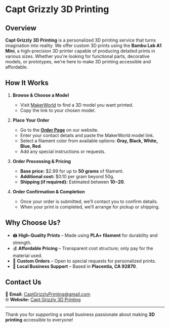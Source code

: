 # Capt Grizzly 3D Printing

## Overview

**Capt Grizzly 3D Printing** is a personalized 3D printing service that turns imagination into reality. We offer custom 3D prints using the **Bambu Lab A1 Mini**, a high-precision 3D printer capable of producing detailed prints in various sizes. Whether you're looking for functional parts, decorative models, or prototypes, we're here to make 3D printing accessible and affordable.

## How It Works

1. **Browse & Choose a Model**  
   - Visit [MakerWorld](https://makerworld.com/en/3d-models?devModelNames=N1&isPrintable=true) to find a 3D model you want printed.
   - Copy the link to your chosen model.

2. **Place Your Order**  
   - Go to the **[Order Page](orderPage.html)** on our website.
   - Enter your contact details and paste the MakerWorld model link.
   - Select a filament color from available options: **Gray, Black, White, Blue, Red**.
   - Add any special instructions or requests.

3. **Order Processing & Pricing**  
   - **Base price:** $2.99 for up to **50 grams** of filament.  
   - **Additional cost:** $0.10 per gram beyond 50g.  
   - **Shipping (if required):** Estimated between **$10-$20**.

4. **Order Confirmation & Completion**  
   - Once your order is submitted, we’ll contact you to confirm details.
   - When your print is completed, we’ll arrange for pickup or shipping.

## Why Choose Us?

- 🖨 **High-Quality Prints** – Made using **PLA+ filament** for durability and strength.
- 💰 **Affordable Pricing** – Transparent cost structure; only pay for the material used.
- 🎨 **Custom Orders** – Open to special requests for personalized prints.
- 📍 **Local Business Support** – Based in **Placentia, CA 92870**.

## Contact Us

📧 **Email:** [CaptGrizzlyPrinting@gmail.com](mailto:CaptGrizzlyPrinting@gmail.com)  
🌐 **Website:** [Capt Grizzly 3D Printing](index.html)  

---

Thank you for supporting a small business passionate about making **3D printing** accessible to everyone!
